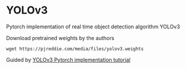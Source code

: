# YOLOv3
Pytorch implementation of real time object detection algorithm YOLOv3

Download pretrained weights by the authors
```
wget https://pjreddie.com/media/files/yolov3.weights
```

Guided by [YOLOv3 Pytorch implementation tutorial](https://blog.paperspace.com/how-to-implement-a-yolo-object-detector-in-pytorch/)